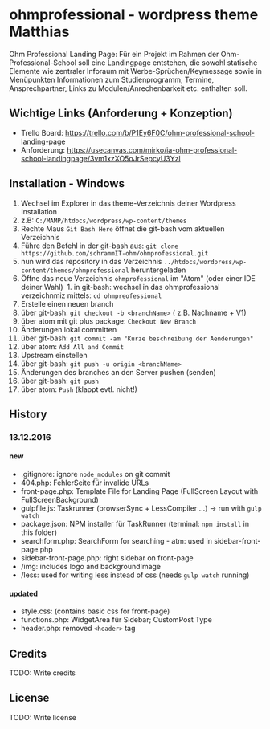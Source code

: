 # ohmprofessional - wordpress theme Matthias 

Ohm Professional Landing Page:
Für ein Projekt im Rahmen der Ohm-Professional-School soll eine Landingpage entstehen, die sowohl statische Elemente wie zentraler Inforaum mit Werbe-Sprüchen/Keymessage sowie in Menüpunkten Informationen zum Studienprogramm, Termine, Ansprechpartner, Links zu Modulen/Anrechenbarkeit etc. enthalten soll.

## Wichtige Links (Anforderung + Konzeption)
- Trello Board: https://trello.com/b/P1Ey6F0C/ohm-professional-school-landing-page
- Anforderung: https://usecanvas.com/mirko/ia-ohm-professional-school-landingpage/3vm1xzXO5oJrSepcyU3Yzl

## Installation - Windows

1. Wechsel im Explorer in das theme-Verzeichnis deiner Wordpress Installation
  1.  z.B: `C:/MAMP/htdocs/wordpress/wp-content/themes`
2. Rechte Maus `Git Bash Here` öffnet die git-bash vom aktuellen Verzeichnis
3. Führe den Befehl in der git-bash aus: `git clone https://github.com/schrammIT-ohm/ohmprofessional.git`
  1. nun wird das repository in das Verzeichnis `../htdocs/wordpress/wp-content/themes/ohmprofessional` heruntergeladen
4. Öffne das neue Verzeichnis `ohmprofessional` im "Atom" (oder einer IDE deiner Wahl)
  1. in git-bash: wechsel in das ohmprofessional verzeichnmiz mittels: `cd ohmpreofessional` 
5. Erstelle einen neuen branch
  1. über git-bash: `git checkout -b <branchName>` (<branchName> z.B. Nachname + V1)
  2. über atom mit git plus package: `Checkout New Branch`
6. Änderungen lokal committen
  1. über git-bash: `git commit -am "Kurze beschreibung der Aenderungen"`
  2. über atom: `Add All and Commit`
7. Upstream einstellen
  1. über git-bash: `git push -u origin <branchName>`
8. Änderungen des branches an den Server pushen (senden)
  1. über git-bash: `git push`
  2. über atom: `Push` (klappt evtl. nicht!)


## History

### 13.12.2016

#### new
- .gitignore: ignore `node_modules` on git commit
- 404.php: FehlerSeite für invalide URLs
- front-page.php: Template File for Landing Page (FullScreen Layout with FullScreenBackground)
- gulpfile.js: Taskrunner (browserSync + LessCompiler ...) -> run with `gulp watch`
- package.json: NPM installer für TaskRunner (terminal: `npm install` in this folder)
- searchform.php: SearchForm for searching - atm: used in sidebar-front-page.php
- sidebar-front-page.php: right sidebar on front-page
- /img: includes logo and backgroundImage
- /less: used for writing less instead of css (needs `gulp watch` running)

#### updated
- style.css: (contains basic css for front-page)
- functions.php: WidgetArea für Sidebar; CustomPost Type
- header.php: removed `<header>` tag

## Credits

TODO: Write credits

## License

TODO: Write license
